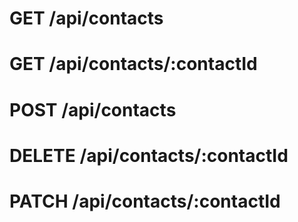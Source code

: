 # GET /api/contacts

# GET /api/contacts/:contactId

# POST /api/contacts

# DELETE /api/contacts/:contactId

# PATCH /api/contacts/:contactId
